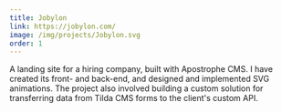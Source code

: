 ```yaml
---
title: Jobylon
link: https://jobylon.com/
image: /img/projects/Jobylon.svg
order: 1
---
```


A landing site for a hiring company, built with Apostrophe CMS. I have created its front- and back-end, and designed and implemented SVG animations. The project also involved building a custom solution for transferring data from Tilda CMS forms to the client's custom API.